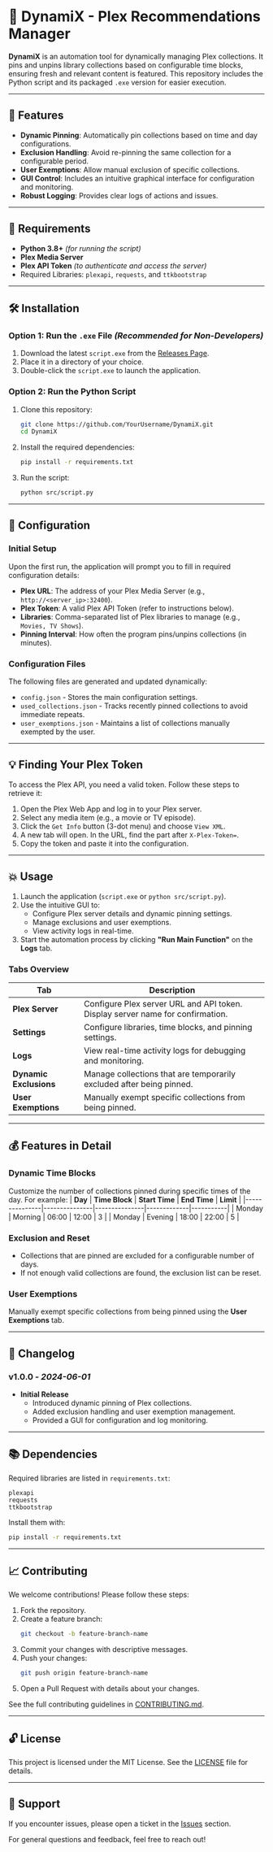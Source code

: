 # 🎥 DynamiX - Plex Recommendations Manager

**DynamiX** is an automation tool for dynamically managing Plex collections. It pins and unpins library collections based on configurable time blocks, ensuring fresh and relevant content is featured. This repository includes the Python script and its packaged `.exe` version for easier execution.

---

## 🚀 **Features**

- **Dynamic Pinning**: Automatically pin collections based on time and day configurations.
- **Exclusion Handling**: Avoid re-pinning the same collection for a configurable period.
- **User Exemptions**: Allow manual exclusion of specific collections.
- **GUI Control**: Includes an intuitive graphical interface for configuration and monitoring.
- **Robust Logging**: Provides clear logs of actions and issues.

---

## 🔧 **Requirements**

- **Python 3.8+** *(for running the script)*
- **Plex Media Server**
- **Plex API Token** *(to authenticate and access the server)*
- Required Libraries: `plexapi`, `requests`, and `ttkbootstrap`

---

## 🛠️ **Installation**

### Option 1: Run the `.exe` File *(Recommended for Non-Developers)*
1. Download the latest `script.exe` from the [Releases Page](https://github.com/YourUsername/DynamiX/releases).
2. Place it in a directory of your choice.
3. Double-click the `script.exe` to launch the application.

### Option 2: Run the Python Script
1. Clone this repository:
   ```bash
   git clone https://github.com/YourUsername/DynamiX.git
   cd DynamiX
   ```
2. Install the required dependencies:
   ```bash
   pip install -r requirements.txt
   ```
3. Run the script:
   ```bash
   python src/script.py
   ```

---

## 📃 **Configuration**

### Initial Setup
Upon the first run, the application will prompt you to fill in required configuration details:

- **Plex URL**: The address of your Plex Media Server (e.g., `http://<server_ip>:32400`).
- **Plex Token**: A valid Plex API Token (refer to instructions below).
- **Libraries**: Comma-separated list of Plex libraries to manage (e.g., `Movies, TV Shows`).
- **Pinning Interval**: How often the program pins/unpins collections (in minutes).

### Configuration Files
The following files are generated and updated dynamically:

- `config.json` - Stores the main configuration settings.
- `used_collections.json` - Tracks recently pinned collections to avoid immediate repeats.
- `user_exemptions.json` - Maintains a list of collections manually exempted by the user.

---

## 💡 **Finding Your Plex Token**

To access the Plex API, you need a valid token. Follow these steps to retrieve it:

1. Open the Plex Web App and log in to your Plex server.
2. Select any media item (e.g., a movie or TV episode).
3. Click the `Get Info` button (3-dot menu) and choose `View XML`.
4. A new tab will open. In the URL, find the part after `X-Plex-Token=`.
5. Copy the token and paste it into the configuration.

---

## 💥 **Usage**

1. Launch the application (`script.exe` or `python src/script.py`).
2. Use the intuitive GUI to:
   - Configure Plex server details and dynamic pinning settings.
   - Manage exclusions and user exemptions.
   - View activity logs in real-time.
3. Start the automation process by clicking **"Run Main Function"** on the **Logs** tab.

### Tabs Overview
| **Tab**              | **Description**                                                                       |
|----------------------|---------------------------------------------------------------------------------------|
| **Plex Server**      | Configure Plex server URL and API token. Display server name for confirmation.       |
| **Settings**         | Configure libraries, time blocks, and pinning settings.                             |
| **Logs**             | View real-time activity logs for debugging and monitoring.                           |
| **Dynamic Exclusions** | Manage collections that are temporarily excluded after being pinned.                |
| **User Exemptions**  | Manually exempt specific collections from being pinned.                              |

---

## 💰 **Features in Detail**

### Dynamic Time Blocks
Customize the number of collections pinned during specific times of the day. For example:
| **Day**       | **Time Block** | **Start Time** | **End Time** | **Limit** |
|---------------|---------------|---------------|-------------|-----------|
| Monday        | Morning       | 06:00         | 12:00       | 3         |
| Monday        | Evening       | 18:00         | 22:00       | 5         |

### Exclusion and Reset
- Collections that are pinned are excluded for a configurable number of days.
- If not enough valid collections are found, the exclusion list can be reset.

### User Exemptions
Manually exempt specific collections from being pinned using the **User Exemptions** tab.

---

## 📅 **Changelog**

### **v1.0.0** - *2024-06-01*
- **Initial Release**
   - Introduced dynamic pinning of Plex collections.
   - Added exclusion handling and user exemption management.
   - Provided a GUI for configuration and log monitoring.

---

## 📚 **Dependencies**

Required libraries are listed in `requirements.txt`:

```plaintext
plexapi
requests
ttkbootstrap
```

Install them with:
```bash
pip install -r requirements.txt
```

---

## 📈 **Contributing**

We welcome contributions! Please follow these steps:

1. Fork the repository.
2. Create a feature branch:
   ```bash
   git checkout -b feature-branch-name
   ```
3. Commit your changes with descriptive messages.
4. Push your changes:
   ```bash
   git push origin feature-branch-name
   ```
5. Open a Pull Request with details about your changes.

See the full contributing guidelines in [CONTRIBUTING.md](CONTRIBUTING.md).

---

## 🔓 **License**

This project is licensed under the MIT License. See the [LICENSE](LICENSE) file for details.

---

## 📢 **Support**

If you encounter issues, please open a ticket in the [Issues](https://github.com/YourUsername/DynamiX/issues) section.

For general questions and feedback, feel free to reach out!
